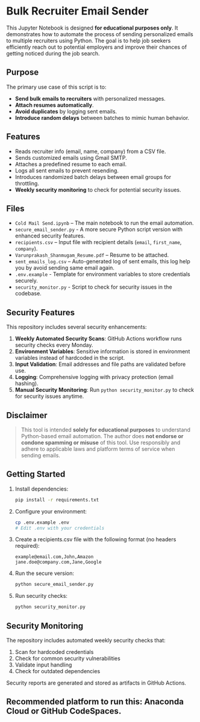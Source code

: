 # Bulk Recruiter Email Sender

This Jupyter Notebook is designed **for educational purposes only**. It demonstrates how to automate the process of sending personalized emails to multiple recruiters using Python. The goal is to help job seekers efficiently reach out to potential employers and improve their chances of getting noticed during the job search.

## Purpose

The primary use case of this script is to:

- **Send bulk emails to recruiters** with personalized messages.
- **Attach resumes automatically**.
- **Avoid duplicates** by logging sent emails.
- **Introduce random delays** between batches to mimic human behavior.

## Features

- Reads recruiter info (email, name, company) from a CSV file.
- Sends customized emails using Gmail SMTP.
- Attaches a predefined resume to each email.
- Logs all sent emails to prevent resending.
- Introduces randomized batch delays between email groups for throttling.
- **Weekly security monitoring** to check for potential security issues.

## Files

- `Cold Mail Send.ipynb` – The main notebook to run the email automation.
- `secure_email_sender.py` - A more secure Python script version with enhanced security features.
- `recipients.csv` – Input file with recipient details (`email`, `first_name`, `company`).
- `Varunprakash_Shanmugam_Resume.pdf` – Resume to be attached.
- `sent_emails_log.csv` – Auto-generated log of sent emails, this log help you by avoid sending same email again.
- `.env.example` - Template for environment variables to store credentials securely.
- `security_monitor.py` - Script to check for security issues in the codebase.

## Security Features

This repository includes several security enhancements:

1. **Weekly Automated Security Scans**: GitHub Actions workflow runs security checks every Monday.
2. **Environment Variables**: Sensitive information is stored in environment variables instead of hardcoded in the script.
3. **Input Validation**: Email addresses and file paths are validated before use.
4. **Logging**: Comprehensive logging with privacy protection (email hashing).
5. **Manual Security Monitoring**: Run `python security_monitor.py` to check for security issues anytime.

## Disclaimer

> This tool is intended **solely for educational purposes** to understand Python-based email automation. The author does **not endorse or condone spamming or misuse** of this tool. Use responsibly and adhere to applicable laws and platform terms of service when sending emails.

## Getting Started

1. Install dependencies:
   ```bash
   pip install -r requirements.txt
   ```

2. Configure your environment:
   ```bash
   cp .env.example .env
   # Edit .env with your credentials
   ```

3. Create a recipients.csv file with the following format (no headers required):
   ```
   example@email.com,John,Amazon
   jane.doe@company.com,Jane,Google
   ```

4. Run the secure version:
   ```bash
   python secure_email_sender.py
   ```

5. Run security checks:
   ```bash
   python security_monitor.py
   ```

## Security Monitoring

The repository includes automated weekly security checks that:

1. Scan for hardcoded credentials
2. Check for common security vulnerabilities
3. Validate input handling
4. Check for outdated dependencies

Security reports are generated and stored as artifacts in GitHub Actions.

## Recommended platform to run this: Anaconda Cloud or GitHub CodeSpaces.
